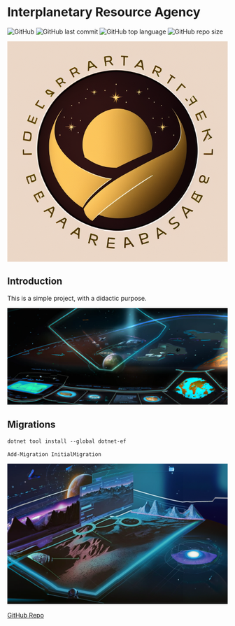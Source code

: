 # Interplanetary Resource Agency


![GitHub](https://img.shields.io/github/license/pasta0126/interplanetary-resources-agency?style=plastic)
![GitHub last commit](https://img.shields.io/github/last-commit/pasta0126/interplanetary-resources-agency?style=plastic)
![GitHub top language](https://img.shields.io/github/languages/top/pasta0126/interplanetary-resources-agency?style=plastic)
![GitHub repo size](https://img.shields.io/github/repo-size/pasta0126/interplanetary-resources-agency?style=plastic)

![Interplanetary Resource Agency](./img/logo.png "Interplanetary Resource Agency")

## Introduction

This is a simple project, with a didactic purpose.


![Route 001](./img/route001.png)

## Migrations

```shell
dotnet tool install --global dotnet-ef
```

```shell
Add-Migration InitialMigration

```

![Route 002](./img/route002.png)

[GitHub Repo](https://github.com/pasta0126/interplanetary-resources-agency)
